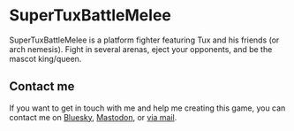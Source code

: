 # SuperTuxBattleMelee

SuperTuxBattleMelee is a platform fighter featuring Tux and his friends (or arch nemesis). Fight in several arenas, eject your opponents, and be the mascot king/queen.

## Contact me

If you want to get in touch with me and help me creating this game, you can contact me on [Bluesky](https://bsky.app/profile/fluttertal.bsky.social), [Mastodon](https://packmates.org/@FlutterTal), or [via mail](mailto:talunion72@gmail.com).
